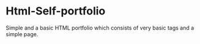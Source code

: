 # Html-Self-portfolio
Simple and a basic HTML portfolio which consists of very basic tags and a simple page.
